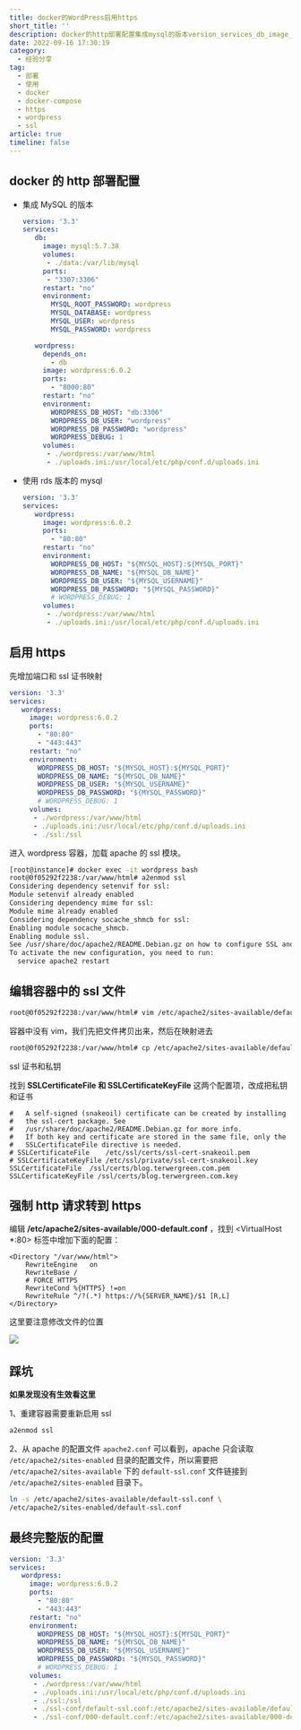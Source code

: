 ```yaml
---
title: docker的WordPress启用https
short_title: ''
description: docker的http部署配置集成mysql的版本version_services_db_image_mysql_volumes_data_varlibmysqlports__restart_environment_mysql_root_password_wordpressmysql_database_wordpressmysql_user_wordpressmysql_password_wordpresswordpress_depends_on_dbimage_wordpress_ports__rest
date: 2022-09-16 17:30:19
category:
  - 经验分享
tag:
  - 部署
  - 使用
  - docker
  - docker-compose
  - https
  - wordpress
  - ssl
article: true
timeline: false
---
```

## docker 的 http 部署配置

* 集成 MySQL 的版本

  ```yaml
  version: '3.3'
  services:
     db:
       image: mysql:5.7.38
       volumes:
        - ./data:/var/lib/mysql
       ports:
        - "3307:3306"
       restart: "no"
       environment:
         MYSQL_ROOT_PASSWORD: wordpress
         MYSQL_DATABASE: wordpress
         MYSQL_USER: wordpress
         MYSQL_PASSWORD: wordpress

     wordpress:
       depends_on:
         - db
       image: wordpress:6.0.2
       ports:
         - "8000:80"
       restart: "no"
       environment:
         WORDPRESS_DB_HOST: "db:3306"
         WORDPRESS_DB_USER: "wordpress"
         WORDPRESS_DB_PASSWORD: "wordpress"
         WORDPRESS_DEBUG: 1
       volumes:
        - ./wordpress:/var/www/html
        - ./uploads.ini:/usr/local/etc/php/conf.d/uploads.ini
  ```
* 使用 rds 版本的 mysql

  ```yaml
  version: '3.3'
  services:
     wordpress:
       image: wordpress:6.0.2
       ports:
         - "80:80"
       restart: "no"
       environment:
         WORDPRESS_DB_HOST: "${MYSQL_HOST}:${MYSQL_PORT}"
         WORDPRESS_DB_NAME: "${MYSQL_DB_NAME}"
         WORDPRESS_DB_USER: "${MYSQL_USERNAME}"
         WORDPRESS_DB_PASSWORD: "${MYSQL_PASSWORD}"
         # WORDPRESS_DEBUG: 1
       volumes:
        - ./wordpress:/var/www/html
        - ./uploads.ini:/usr/local/etc/php/conf.d/uploads.ini
  ```

## 启用 https

先增加端口和 ssl 证书映射

```yaml
version: '3.3'
services:
   wordpress:
     image: wordpress:6.0.2
     ports:
       - "80:80"
       - "443:443"
     restart: "no"
     environment:
       WORDPRESS_DB_HOST: "${MYSQL_HOST}:${MYSQL_PORT}"
       WORDPRESS_DB_NAME: "${MYSQL_DB_NAME}"
       WORDPRESS_DB_USER: "${MYSQL_USERNAME}"
       WORDPRESS_DB_PASSWORD: "${MYSQL_PASSWORD}"
       # WORDPRESS_DEBUG: 1
     volumes:
      - ./wordpress:/var/www/html
      - ./uploads.ini:/usr/local/etc/php/conf.d/uploads.ini
      - ./ssl:/ssl
```

进入 wordpress 容器，加载 apache 的 ssl 模块。

```bash
[root@instance]# docker exec -it wordpress bash
root@0f05292f2238:/var/www/html# a2enmod ssl
Considering dependency setenvif for ssl:
Module setenvif already enabled
Considering dependency mime for ssl:
Module mime already enabled
Considering dependency socache_shmcb for ssl:
Enabling module socache_shmcb.
Enabling module ssl.
See /usr/share/doc/apache2/README.Debian.gz on how to configure SSL and create self-signed certificates.
To activate the new configuration, you need to run:
  service apache2 restart
```

## 编辑容器中的 ssl 文件

```bash
root@0f05292f2238:/var/www/html# vim /etc/apache2/sites-available/default-ssl.conf
```

容器中没有 vim，我们先把文件拷贝出来，然后在映射进去

```bash
root@0f05292f2238:/var/www/html# cp /etc/apache2/sites-available/default-ssl.conf /ssl/default-ssl.conf
```

ssl 证书和私钥

找到 **SSLCertificateFile 和 SSLCertificateKeyFile** 这两个配置项，改成把私钥和证书

```properties
#   A self-signed (snakeoil) certificate can be created by installing
#   the ssl-cert package. See
#   /usr/share/doc/apache2/README.Debian.gz for more info.
#   If both key and certificate are stored in the same file, only the
#   SSLCertificateFile directive is needed.
# SSLCertificateFile	/etc/ssl/certs/ssl-cert-snakeoil.pem
# SSLCertificateKeyFile /etc/ssl/private/ssl-cert-snakeoil.key
SSLCertificateFile	/ssl/certs/blog.terwergreen.com.pem
SSLCertificateKeyFile /ssl/certs/blog.terwergreen.com.key
```

## 强制 http 请求转到 https

编辑  **/etc/apache2/sites-available/000-default.conf** ，找到 <VirtualHost *:80> 标签中增加下面的配置：

```properties
<Directory "/var/www/html"> 
    RewriteEngine   on
    RewriteBase /
    # FORCE HTTPS
    RewriteCond %{HTTPS} !=on
    RewriteRule ^/?(.*) https://%{SERVER_NAME}/$1 [R,L]
</Directory>
```

这里要注意修改文件的位置

![](https://img1.terwer.space/api/public/20220916183108.png)​

## 踩坑

**如果发现没有生效看这里**

1、重建容器需要重新启用 ssl

```bash
a2enmod ssl
```

2、从 apache 的配置文件 `apache2.conf` 可以看到，apache 只会读取 `/etc/apache2/sites-enabled` 目录的配置文件，所以需要把 `/etc/apache2/sites-available` 下的 `default-ssl.conf` 文件链接到 `/etc/apache2/sites-enabled` 目录下。

```bash
ln -s /etc/apache2/sites-available/default-ssl.conf \
/etc/apache2/sites-enabled/default-ssl.conf
```

## 最终完整版的配置

```yaml
version: '3.3'
services:
   wordpress:
     image: wordpress:6.0.2
     ports:
       - "80:80"
       - "443:443"
     restart: "no"
     environment:
       WORDPRESS_DB_HOST: "${MYSQL_HOST}:${MYSQL_PORT}"
       WORDPRESS_DB_NAME: "${MYSQL_DB_NAME}"
       WORDPRESS_DB_USER: "${MYSQL_USERNAME}"
       WORDPRESS_DB_PASSWORD: "${MYSQL_PASSWORD}"
       # WORDPRESS_DEBUG: 1
     volumes:
      - ./wordpress:/var/www/html
      - ./uploads.ini:/usr/local/etc/php/conf.d/uploads.ini
      - ./ssl:/ssl
      - ./ssl-conf/default-ssl.conf:/etc/apache2/sites-available/default-ssl.conf
      - ./ssl-conf/000-default.conf:/etc/apache2/sites-available/000-default.conf
```